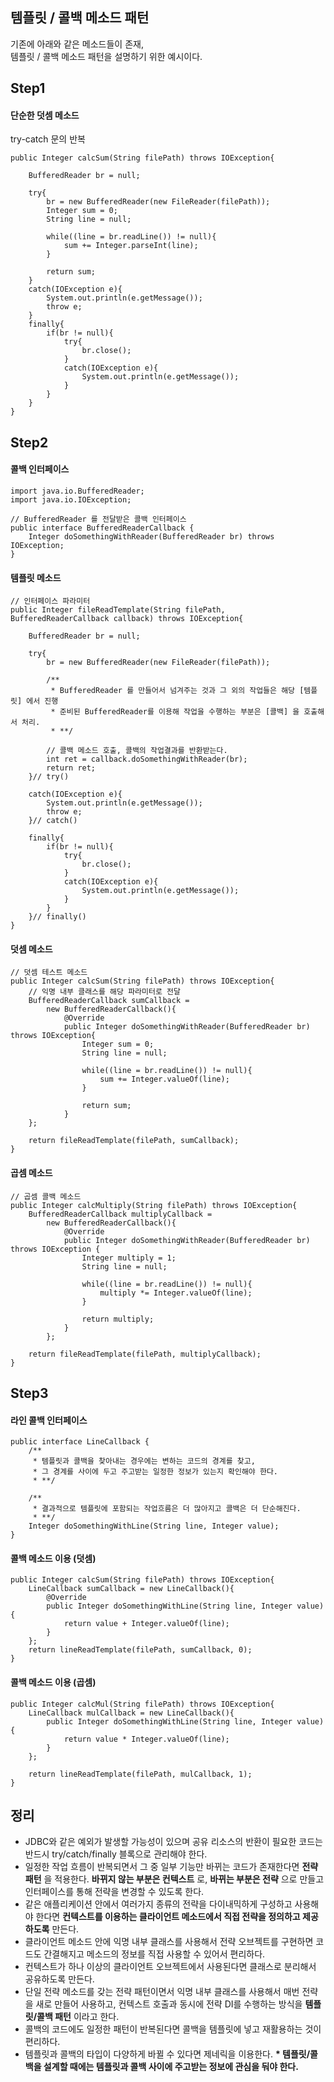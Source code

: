 ## 템플릿 / 콜백 메소드 패턴
기존에 아래와 같은 메소드들이 존재,   
템플릿 / 콜백 메소드 패턴을 설명하기 위한 예시이다.

## Step1
#### 단순한 덧셈 메소드  
try-catch 문의 반복
~~~
public Integer calcSum(String filePath) throws IOException{
	
	BufferedReader br = null;
	
	try{
		br = new BufferedReader(new FileReader(filePath));
		Integer sum = 0;
		String line = null;
		
		while((line = br.readLine()) != null){
			sum += Integer.parseInt(line);
		}

		return sum;
	}
	catch(IOException e){
		System.out.println(e.getMessage());
		throw e;
	}
	finally{
		if(br != null){
			try{
				br.close();
			}
			catch(IOException e){
				System.out.println(e.getMessage());
			}
		}
	}
}
~~~

## Step2
#### 콜백 인터페이스
~~~
import java.io.BufferedReader;
import java.io.IOException;

// BufferedReader 를 전달받은 콜백 인터페이스
public interface BufferedReaderCallback {
	Integer doSomethingWithReader(BufferedReader br) throws IOException;
}
~~~

#### 템플릿 메소드
~~~
// 인터페이스 파라미터
public Integer fileReadTemplate(String filePath, BufferedReaderCallback callback) throws IOException{
	
	BufferedReader br = null;
	
	try{
		br = new BufferedReader(new FileReader(filePath));
		
		/**
		 * BufferedReader 를 만들어서 넘겨주는 것과 그 외의 작업들은 해당 [템플릿] 에서 진행
		 * 준비된 BufferedReader를 이용해 작업을 수행하는 부분은 [콜백] 을 호출해서 처리.
		 * **/
		
		// 콜백 메소드 호출, 콜백의 작업결과를 반환받는다.
		int ret = callback.doSomethingWithReader(br);	
		return ret;
	}// try()
	
	catch(IOException e){
		System.out.println(e.getMessage());
		throw e;
	}// catch()
	
	finally{
		if(br != null){
			try{
				br.close();
			}
			catch(IOException e){
				System.out.println(e.getMessage());
			}
		}
	}// finally()
}
~~~

#### 덧셈 메소드
~~~
// 덧셈 테스트 메소드
public Integer calcSum(String filePath) throws IOException{
	// 익명 내부 클래스를 해당 파라미터로 전달
	BufferedReaderCallback sumCallback = 
		new BufferedReaderCallback(){
			@Override
			public Integer doSomethingWithReader(BufferedReader br) throws IOException{
				Integer sum = 0;
				String line = null;
				
				while((line = br.readLine()) != null){
					sum += Integer.valueOf(line);
				}
				
				return sum;
			}
	};
	
	return fileReadTemplate(filePath, sumCallback);
}
~~~
 
#### 곱셈 메소드
~~~
// 곱셈 콜백 메소드
public Integer calcMultiply(String filePath) throws IOException{
	BufferedReaderCallback multiplyCallback = 
		new BufferedReaderCallback(){
			@Override
			public Integer doSomethingWithReader(BufferedReader br) throws IOException {
				Integer multiply = 1;
				String line = null;
				
				while((line = br.readLine()) != null){
					multiply *= Integer.valueOf(line);
				}
				
				return multiply;
			}
		};
		
	return fileReadTemplate(filePath, multiplyCallback);
}
~~~

## Step3
#### 라인 콜백 인터페이스
~~~
public interface LineCallback {
	/**
	 * 템플릿과 콜백을 찾아내는 경우에는 변하는 코드의 경계를 찾고,
	 * 그 경계를 사이에 두고 주고받는 일정한 정보가 있는지 확인해야 한다. 
	 * **/
	
	/**
	 * 결과적으로 템플릿에 포함되는 작업흐름은 더 많아지고 콜백은 더 단순해진다.
	 * **/
	Integer doSomethingWithLine(String line, Integer value);
}
~~~

#### 콜백 메소드 이용 (덧셈)
~~~
public Integer calcSum(String filePath) throws IOException{
	LineCallback sumCallback = new LineCallback(){
		@Override
		public Integer doSomethingWithLine(String line, Integer value) {
			return value + Integer.valueOf(line);
		}
	};
	return lineReadTemplate(filePath, sumCallback, 0);
}
~~~

#### 콜백 메소드 이용 (곱셈)
~~~
public Integer calcMul(String filePath) throws IOException{
	LineCallback mulCallback = new LineCallback(){
		public Integer doSomethingWithLine(String line, Integer value){
			return value * Integer.valueOf(line);
		}
	};
	
	return lineReadTemplate(filePath, mulCallback, 1);
}
~~~

## 정리
* JDBC와 같은 예외가 발생할 가능성이 있으며 공유 리소스의 반환이 필요한 코드는 반드시 try/catch/finally 블록으로 관리해야 한다.
* 일정한 작업 흐름이 반복되면서 그 중 일부 기능만 바뀌는 코드가 존재한다면 __전략패턴__ 을 적용한다. __바뀌지 않는 부분은 컨텍스트__ 로, __바뀌는 부분은 전략__ 으로 만들고 인터페이스를 통해 전략을 변경할 수 있도록 한다.
* 같은 애플리케이션 안에서 여러가지 종류의 전략을 다이내믹하게 구성하고 사용해야 한다면 __컨텍스트를 이용하는 클라이언트 메소드에서 직접 전략을 정의하고 제공하도록__ 만든다.
* 클라이언트 메소드 안에 익명 내부 클래스를 사용해서 전략 오브젝트를 구현하면 코드도 간결해지고 메소드의 정보를 직접 사용할 수 있어서 편리하다.
* 컨텍스트가 하나 이상의 클라이언트 오브젝트에서 사용된다면 클래스로 분리해서 공유하도록 만든다.
* 단일 전략 메소드를 갖는 전략 패턴이면서 익명 내부 클래스를 사용해서 매번 전략을 새로 만들어 사용하고, 컨텍스트 호출과 동시에 전략 DI를 수행하는 방식을 __템플릿/콜백 패턴__ 이라고 한다.
* 콜백의 코드에도 일정한 패턴이 반복된다면 콜백을 템플릿에 넣고 재활용하는 것이 편리하다.
* 템플릿과 콜백의 타입이 다양하게 바뀔 수 있다면 제네릭을 이용한다.
__* 템플릿/콜백을 설계할 때에는 템플릿과 콜백 사이에 주고받는 정보에 관심을 둬야 한다.__
